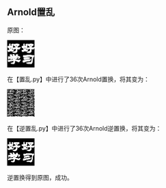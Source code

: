 ## Arnold置乱

原图：

![](好好学习.png)

在【置乱.py】中进行了36次Arnold置换，将其变为：

![](好好学习-置乱.png)

在【逆置乱.py】中进行了36次Arnold逆置换，将其变为：

![](好好学习-反置乱.png)

逆置换得到原图，成功。
